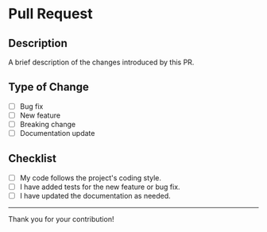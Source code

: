 # Pull Request

## Description
A brief description of the changes introduced by this PR.

## Type of Change
- [ ] Bug fix
- [ ] New feature
- [ ] Breaking change
- [ ] Documentation update

## Checklist
- [ ] My code follows the project's coding style.
- [ ] I have added tests for the new feature or bug fix.
- [ ] I have updated the documentation as needed.

---

Thank you for your contribution!
